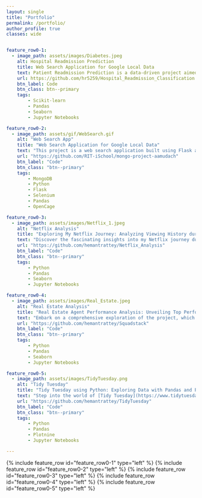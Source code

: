 ```yaml
---
layout: single
title: "Portfolio"
permalink: /portfolio/
author_profile: true
classes: wide


feature_row0-1:
  - image_path: assets/images/Diabetes.jpeg
    alt: Hospital Readmission Prediction
    title: Web Search Application for Google Local Data
    text: Patient Readmission Prediction is a data-driven project aimed at improving patient outcomes in hospitals. It involves analyzing electronic health records from 130 US hospitals over a decade, covering more than 100,000 patients. The dataset, published by [UCI](https://archive.ics.uci.edu/dataset/296/diabetes+130-us+hospitals+for+years+1999-2008), serves as the foundation for creating a robust data pipeline for cleaning and preprocessing the data. By using simple yet effective machine learning algorithms like Logistic Regression, Random Forest, and XGBoost, the project achieved promising results with a 72% F1-score, 81% Precision, and 67% Recall. This predictive model provides hospitals with insights to better manage patient care and reduce readmission rates.
    url: https://github.com/hr5259/Hospital_Readmission_Classification
    btn_label: Code
    btn_class: btn--primary
    tags:
        - Scikit-learn
        - Pandas
        - Seaborn
        - Jupyter Notebooks

feature_row0-2:
  - image_path: assets/gif/WebSearch.gif
    alt: "Web Search App"
    title: "Web Search Application for Google Local Data"
    text: "This project is a web search application built using Flask and MongoDB that allows users to search data where the [Google Local Data](https://jiachengli1995.github.io/google/index.html) is used as the database which contains review information on Google map (ratings, text, images, etc.), business metadata (address, geographical info, descriptions, category information, price, open hours, and MISC info), and links (relative businesses) up to Sep 2021 in the United States."
    url: "https://github.com/RIT-iSchool/mongo-project-aamudach"
    btn_label: "Code"
    btn_class: "btn--primary"
    tags:
        - MongoDB
        - Python
        - Flask
        - Selenium
        - Pandas
        - OpenCage

feature_row0-3:
  - image_path: assets/images/Netflix_1.jpeg
    alt: "Netflix Analysis"
    title: "Exploring My Netflix Journey: Analyzing Viewing History during the Pandemic"
    text: "Discover the fascinating insights into my Netflix journey during the pandemic. Using Python's pandas and seaborn libraries, I meticulously analyzed my viewing history from 2020 to 2021. Uncover intriguing trends and witness how my viewing habits evolved over time. Netflix truly became a lifeline during the pandemic, and this project captures my personal experience of content consumption on this revolutionary platform."
    url: "https://github.com/hemantrattey/Netflix_Analysis"
    btn_label: "Code"
    btn_class: "btn--primary"
    tags:
        - Python
        - Pandas
        - Seaborn
        - Jupyter Notebooks

feature_row0-4:
  - image_path: assets/images/Real_Estate.jpeg
    alt: "Real Estate Analysis"
    title: "Real Estate Agent Performance Analysis: Unveiling Top Performers"
    text: "Embark on a comprehensive exploration of the project, which entails in-depth analysis, visualization, and EDA (Exploratory Data Analysis) of a real estate dataset. By leveraging the CRM platform's dataset, I meticulously wrangled the data to derive meaningful insights. Visually appealing visualizations provide a clear understanding of agent performance, allowing to develop a robust scoring criteria. Witness the power of data-driven decision-making as it helps identify the top three agents in a brokerage firm, setting new benchmarks in the real estate industry."
    url: "https://github.com/hemantrattey/Squadstack"
    btn_label: "Code"
    btn_class: "btn--primary"
    tags:
        - Python
        - Pandas
        - Seaborn
        - Jupyter Notebooks

feature_row0-5:
  - image_path: assets/images/TidyTuesday.png
    alt: "Tidy Tuesday"
    title: "Tidy Tuesday using Python: Exploring Data with Pandas and Plotnine"
    text: "Step into the world of [Tidy Tuesday](https://www.tidytuesday.com/), a beloved weekly project in the R community, now brought to life in Python. This repository offers a Python implementation of Tidy Tuesday, providing a wealth of diverse datasets for data analysis and visualization purposes. Inspired by [David Robinson's](https://www.youtube.com/user/safe4democracy) data screencasts, the aim to replicate the experience using Pandas for data handling and Plotnine, a Python library based on the renowned ggplot package, for captivating visualizations."
    url: "https://github.com/hemantrattey/TidyTuesday"
    btn_label: "Code"
    btn_class: "btn--primary"
    tags:
        - Python
        - Pandas
        - Plotnine
        - Jupyter Notebooks

---
```


{% include feature_row id="feature_row0-1" type="left" %}
<a name="Hospital Readmission Prediction"></a>
{% include feature_row id="feature_row0-2" type="left" %}
<a name="Web Search App"></a>
{% include feature_row id="feature_row0-3" type="left" %}
<a name="Netflix Analysis"></a>
{% include feature_row id="feature_row0-4" type="left" %}
<a name="Real Estate Analysis"></a>
{% include feature_row id="feature_row0-5" type="left" %}
<a name="Tidy Tuesday"></a>
